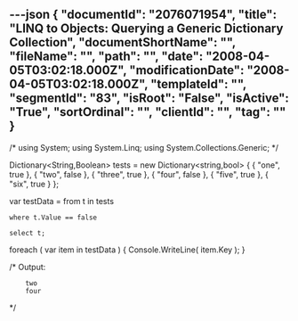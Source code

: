 ---json
{
  "documentId": "2076071954",
  "title": "LINQ to Objects: Querying a Generic Dictionary Collection",
  "documentShortName": "",
  "fileName": "",
  "path": "",
  "date": "2008-04-05T03:02:18.000Z",
  "modificationDate": "2008-04-05T03:02:18.000Z",
  "templateId": "",
  "segmentId": "83",
  "isRoot": "False",
  "isActive": "True",
  "sortOrdinal": "",
  "clientId": "",
  "tag": ""
}
---

/*
using System;
using System.Linq;
using System.Collections.Generic;
*/

Dictionary&lt;String,Boolean&gt; tests = new Dictionary&lt;string,bool&gt;
{
    { &quot;one&quot;, true },
    { &quot;two&quot;, false },
    { &quot;three&quot;, true },
    { &quot;four&quot;, false },
    { &quot;five&quot;, true },
    { &quot;six&quot;, true }
};

var testData = from t in tests

    where t.Value == false

    select t;

foreach ( var item in testData )
{
    Console.WriteLine( item.Key );
}

/*
    Output:

        two
        four
*/
